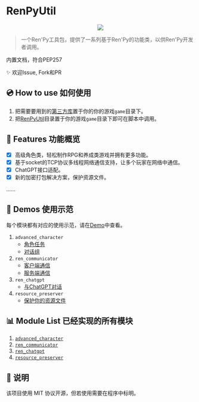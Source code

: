# RenPyUtil

<p align="center"><img src="https://www.renpy.org/static/index-logo.png"></p>

>
> 一个Ren'Py工具包，提供了一系列基于Ren'Py的功能类，以供Ren'Py开发者调用。

内置文档，符合PEP257

:sparkles: 欢迎Issue, Fork和PR

## :cd: How to use 如何使用

1. 把需要要用到的[第三方库](./lib)置于你的你的游戏`game`目录下。
2. 把[RenPyUtil](./RenPyUtil)目录置于你的游戏`game`目录下即可在脚本中调用。

## :rocket: Features 功能概览

- [x] 高级角色类，轻松制作RPG和养成类游戏并拥有更多功能。
- [x] 基于socket的TCP协议多线程网络通信支持，让多个玩家在网络中通信。
- [x] ChatGPT接口适配。
- [x] 新的加密打包解决方案，保护资源文件。

......

## :bookmark: Demos 使用示范

每个模块都有对应的使用示范，请在[Demo](./Demo)中查看。

1. `advanced_character`
    - [角色任务](./Demo/demo_advanced_character/character_task.rpy)
    - [对话组](./Demo/demo_advanced_character/speaking_group.rpy)
2. `ren_communicator`
    - [客户端通信](./Demo/demo_ren_communicator/client.rpyy)
    - [服务端通信](./Demo/demo_ren_communicator/server.rpy)
3. `ren_chatgpt`
    - [与ChatGPT对话](./Demo/demo_ren_chatgpt.rpy)
4. `resource_preserver`
    - [保护你的资源文件](./Demo/demo_resource_preserver.rpy)

## :bar_chart: Module List 已经实现的所有模块

1. [`advanced_character`](./RenPyUtil/advanced_character_ren.py)
2. [`ren_communicator`](./RenPyUtil/advanced_character_ren.py)
3. [`ren_chatgpt`](./RenPyUtil/ren_chatgpt_ren.py)
4. [`resource_preserver`](./RenPyUtil/resource_preserver_ren.py)

## :book: 说明

该项目使用 MIT 协议开源，但若使用需要在程序中标明。
